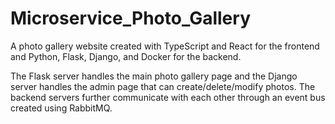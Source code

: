 # Microservice_Photo_Gallery

A photo gallery website created with TypeScript and React for the  frontend and Python, Flask, Django, and Docker for the backend. 

The Flask server handles the main photo gallery page and the Django server handles the admin page that can create/delete/modify photos. The backend servers further communicate with each other through an event bus created using RabbitMQ.
